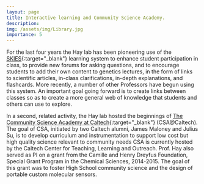 ```yaml
---
layout: page
title: Interactive learning and Community Science Academy.
description:
img: /assets/img/Library.jpg
importance: 5
---
```


For the last four years the Hay lab has been pioneering use of the [SKIES](https://www.skieslearn.com/){:target="\_blank"} learning system to enhance student participation in class, to provide new forums for asking questions, and to encourage students to add their own content to genetics lectures, in the form of links to scientific articles, in-class clarifications, in-depth explanations, and flashcards. More recently, a number of other Professors have begun using this system. An important goal going forward is to create links between classes so as to create a more general web of knowledge that students and others can use to explore.

In a second, related activity, the Hay lab hosted the beginnings of [The Community Science Academy at Caltech](https://csa.caltech.edu/){:target="\_blank"} (CSA@Caltech). The goal of CSA, initiated by two Caltech alumni, James Maloney and Julius Su, is to develop curriculum and instrumentation to support low cost but high quality science relevant to community needs CSA is currently hosted by the Caltech Center for Teaching, Learning and Outreach. Prof. Hay also served as PI on a grant from the Camille and Henry Dreyfus Foundation, Special Grant Program in the Chemical Sciences, 2014-2015. The goal of this grant was to foster High School community science and the design of portable custom molecular sensors.
